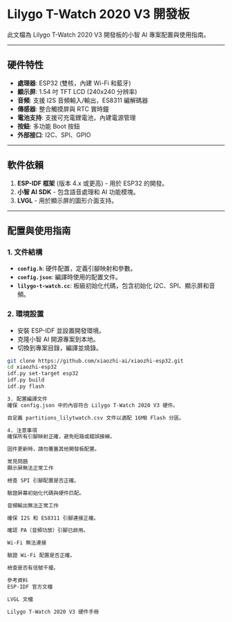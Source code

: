 # Lilygo T-Watch 2020 V3 開發板

此文檔為 Lilygo T-Watch 2020 V3 開發板的小智 AI 專案配置與使用指南。

---

## 硬件特性
- **處理器**: ESP32 (雙核，內建 Wi-Fi 和藍牙)
- **顯示屏**: 1.54 吋 TFT LCD (240x240 分辨率)
- **音頻**: 支援 I2S 音頻輸入/輸出，ES8311 編解碼器
- **傳感器**: 整合觸摸屏與 RTC 實時鐘
- **電池支持**: 支援可充電鋰電池，內建電源管理
- **按鈕**: 多功能 Boot 按鈕
- **外部接口**: I2C、SPI、GPIO

---

## 軟件依賴
1. **ESP-IDF 框架** (版本 4.x 或更高) - 用於 ESP32 的開發。
2. **小智 AI SDK** - 包含語音處理和 AI 功能模塊。
3. **LVGL** - 用於顯示屏的圖形介面支持。

---

## 配置與使用指南

### 1. 文件結構
- **`config.h`**: 硬件配置，定義引腳映射和參數。
- **`config.json`**: 編譯時使用的配置文件。
- **`lilygo-t-watch.cc`**: 板級初始化代碼，包含初始化 I2C、SPI、顯示屏和音頻。

### 2. 環境設置
- 安裝 ESP-IDF 並設置開發環境。
- 克隆小智 AI 開源專案到本地。
- 切換到專案目錄，編譯並燒錄。

```bash
git clone https://github.com/xiaozhi-ai/xiaozhi-esp32.git
cd xiaozhi-esp32
idf.py set-target esp32
idf.py build
idf.py flash

3. 配置編譯文件
確保 config.json 中的內容符合 Lilygo T-Watch 2020 V3 硬件。

自定義 partitions_lilytwatch.csv 文件以適配 16MB Flash 分區。

4. 注意事項
確保所有引腳映射正確，避免短路或錯誤接線。

固件更新時，請勿覆蓋其他開發板配置。

常見問題
顯示屏無法正常工作

檢查 SPI 引腳配置是否正確。

驗證屏幕初始化代碼與硬件匹配。

音頻輸出無法正常工作

確保 I2S 和 ES8311 引腳連接正確。

確認 PA（音頻功放）引腳已啟用。

Wi-Fi 無法連接

驗證 Wi-Fi 配置是否正確。

檢查是否有信號干擾。

參考資料
ESP-IDF 官方文檔

LVGL 文檔

Lilygo T-Watch 2020 V3 硬件手冊